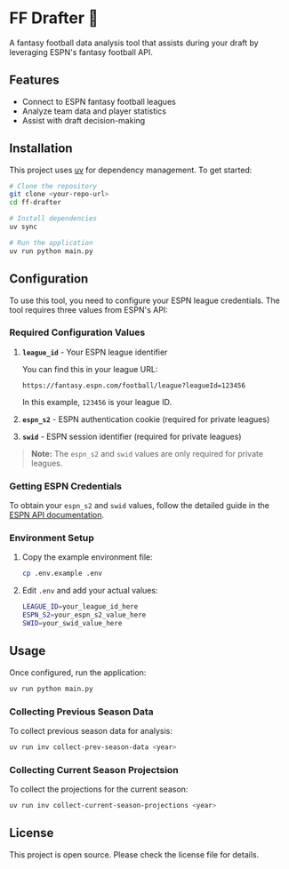 # FF Drafter 🏈

A fantasy football data analysis tool that assists during your draft by leveraging ESPN's fantasy football API.

## Features

- Connect to ESPN fantasy football leagues
- Analyze team data and player statistics
- Assist with draft decision-making

## Installation

This project uses [uv](https://docs.astral.sh/uv/) for dependency management. To get started:

```bash
# Clone the repository
git clone <your-repo-url>
cd ff-drafter

# Install dependencies
uv sync

# Run the application
uv run python main.py
```

## Configuration

To use this tool, you need to configure your ESPN league credentials. The tool requires three values from ESPN's API:

### Required Configuration Values

1. **`league_id`** - Your ESPN league identifier

   You can find this in your league URL:

   ```url
   https://fantasy.espn.com/football/league?leagueId=123456
   ```

   In this example, `123456` is your league ID.

2. **`espn_s2`** - ESPN authentication cookie (required for private leagues)

3. **`swid`** - ESPN session identifier (required for private leagues)

> **Note:** The `espn_s2` and `swid` values are only required for private leagues.

### Getting ESPN Credentials

To obtain your `espn_s2` and `swid` values, follow the detailed guide in the [ESPN API documentation](https://github.com/cwendt94/espn-api/discussions/150).

### Environment Setup

1. Copy the example environment file:

   ```bash
   cp .env.example .env
   ```

2. Edit `.env` and add your actual values:

   ```bash
   LEAGUE_ID=your_league_id_here
   ESPN_S2=your_espn_s2_value_here
   SWID=your_swid_value_here
   ```

## Usage

Once configured, run the application:

```bash
uv run python main.py
```

### Collecting Previous Season Data

To collect previous season data for analysis:

```bash
uv run inv collect-prev-season-data <year>
```

### Collecting Current Season Projectsion

To collect the projections for the current season:

```bash
uv run inv collect-current-season-projections <year>
```

## License

This project is open source. Please check the license file for details.
